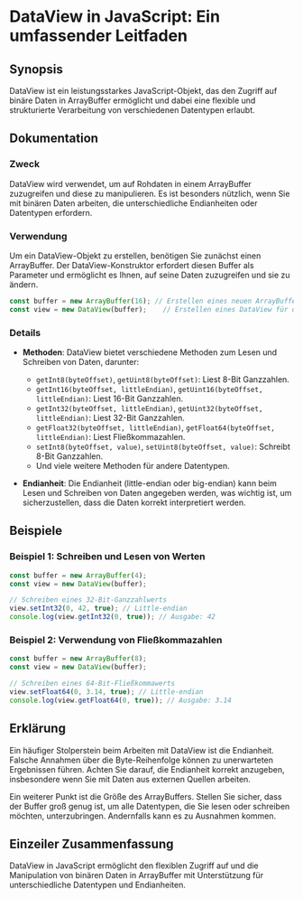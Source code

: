 <!--
Meta Description: # DataView in JavaScript: Ein umfassender Leitfaden ## Synopsis DataView ist ein leistungsstarkes JavaScript-Objekt, das den Zugriff auf binäre Daten ...
Meta Keywords: dataview, und, byteoffset, die, buffer
-->

# DataView in JavaScript: Ein umfassender Leitfaden

## Synopsis
DataView ist ein leistungsstarkes JavaScript-Objekt, das den Zugriff auf binäre Daten in ArrayBuffer ermöglicht und dabei eine flexible und strukturierte Verarbeitung von verschiedenen Datentypen erlaubt.

## Dokumentation
### Zweck
DataView wird verwendet, um auf Rohdaten in einem ArrayBuffer zuzugreifen und diese zu manipulieren. Es ist besonders nützlich, wenn Sie mit binären Daten arbeiten, die unterschiedliche Endianheiten oder Datentypen erfordern.

### Verwendung
Um ein DataView-Objekt zu erstellen, benötigen Sie zunächst einen ArrayBuffer. Der DataView-Konstruktor erfordert diesen Buffer als Parameter und ermöglicht es Ihnen, auf seine Daten zuzugreifen und sie zu ändern.

```javascript
const buffer = new ArrayBuffer(16); // Erstellen eines neuen ArrayBuffer mit 16 Byte
const view = new DataView(buffer);    // Erstellen eines DataView für den Buffer
```

### Details
- **Methoden**: DataView bietet verschiedene Methoden zum Lesen und Schreiben von Daten, darunter:
  - `getInt8(byteOffset)`, `getUint8(byteOffset)`: Liest 8-Bit Ganzzahlen.
  - `getInt16(byteOffset, littleEndian)`, `getUint16(byteOffset, littleEndian)`: Liest 16-Bit Ganzzahlen.
  - `getInt32(byteOffset, littleEndian)`, `getUint32(byteOffset, littleEndian)`: Liest 32-Bit Ganzzahlen.
  - `getFloat32(byteOffset, littleEndian)`, `getFloat64(byteOffset, littleEndian)`: Liest Fließkommazahlen.
  - `setInt8(byteOffset, value)`, `setUint8(byteOffset, value)`: Schreibt 8-Bit Ganzzahlen.
  - Und viele weitere Methoden für andere Datentypen.

- **Endianheit**: Die Endianheit (little-endian oder big-endian) kann beim Lesen und Schreiben von Daten angegeben werden, was wichtig ist, um sicherzustellen, dass die Daten korrekt interpretiert werden.

## Beispiele
### Beispiel 1: Schreiben und Lesen von Werten
```javascript
const buffer = new ArrayBuffer(4);
const view = new DataView(buffer);

// Schreiben eines 32-Bit-Ganzzahlwerts
view.setInt32(0, 42, true); // Little-endian
console.log(view.getInt32(0, true)); // Ausgabe: 42
```

### Beispiel 2: Verwendung von Fließkommazahlen
```javascript
const buffer = new ArrayBuffer(8);
const view = new DataView(buffer);

// Schreiben eines 64-Bit-Fließkommawerts
view.setFloat64(0, 3.14, true); // Little-endian
console.log(view.getFloat64(0, true)); // Ausgabe: 3.14
```

## Erklärung
Ein häufiger Stolperstein beim Arbeiten mit DataView ist die Endianheit. Falsche Annahmen über die Byte-Reihenfolge können zu unerwarteten Ergebnissen führen. Achten Sie darauf, die Endianheit korrekt anzugeben, insbesondere wenn Sie mit Daten aus externen Quellen arbeiten.

Ein weiterer Punkt ist die Größe des ArrayBuffers. Stellen Sie sicher, dass der Buffer groß genug ist, um alle Datentypen, die Sie lesen oder schreiben möchten, unterzubringen. Andernfalls kann es zu Ausnahmen kommen.

## Einzeiler Zusammenfassung
DataView in JavaScript ermöglicht den flexiblen Zugriff auf und die Manipulation von binären Daten in ArrayBuffer mit Unterstützung für unterschiedliche Datentypen und Endianheiten.